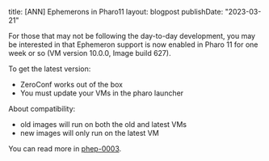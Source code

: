title: [ANN] Ephemerons in Pharo11
layout: blogpost
publishDate: "2023-03-21"

For those that may not be following the day-to-day development, you may be interested in that Ephemeron support is now enabled in Pharo 11 for one week or so (VM version 10.0.0, Image build 627).


To get the latest version:
- ZeroConf works out of the box
- You must update your VMs in the pharo launcher

About compatibility:
- old images will run on both the old and latest VMs
- new images will only run on the latest VM


You can read more in [phep-0003](https://github.com/pharo-project/pheps/blob/main/phep-0003.md).